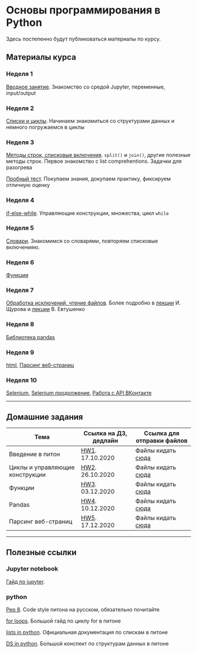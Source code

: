 # Основы программирования в Python 

Здесь постепенно будут публиковаться материалы по курсу.

## Материалы курса

### Неделя 1

[Вводное занятие](https://github.com/mikefilatov/pypol2020/tree/master/week_1). Знакомство со средой Jupyter, переменные, input/output

### Неделя 2

[Списки и циклы](https://github.com/mikefilatov/pypol2020/tree/master/week_2). Начинаем знакомиться со структурами данных и немного погружаемся в циклы

### Неделя 3 

[Методы строк, списковые включения](https://github.com/mikefilatov/pypol2020/tree/master/week_3). `split()` и `join()`, другие полезные методы строк. Первое знакомство с list comprehentions. Задачки для разогрева

[Пробный тест](https://docs.google.com/document/d/1nOzTVK0Dz5-xXTeBjD1Y0W5lzk42l9FUGjdsIGxq7Vo/edit). Покупаем знания, докупаем практику, фиксируем отличную оценку

### Неделя 4 

[if-else-while](https://github.com/mikefilatov/pypol2020/tree/master/week_4). Управляющие конструкции, множества, цикл `while`

### Неделя 5

[Словари](https://github.com/mikefilatov/pypol2020/tree/master/week_5). Знакомимся со словарями, повторяем списковые включенияю.

### Неделя 6

[Функции](https://nbviewer.jupyter.org/github/ischurov/pythonhse/blob/master/Lecture%204.ipynb)

### Неделя 7

[Обработка исключений, чтение файлов](https://github.com/mikefilatov/pypol2020/blob/master/lect_7.ipynb). Более подробно в [лекции](https://nbviewer.jupyter.org/github/ischurov/pythonhse/blob/master/Lecture%207.ipynb) И. Щурова и [лекции](https://drive.google.com/drive/folders/1VjLdIzjJRCjd8vp7KC_-uHvfoFgn-j5F) В. Евтушенко

### Неделя 8

[Библиотека pandas](https://github.com/mikefilatov/pypol2020/blob/master/pandas_intro.ipynb)

### Неделя 9

[html](https://nbviewer.jupyter.org/github/allatambov/Py-programming-3/blob/master/01-06/lect-html.ipynb), [Парсинг веб-страниц](https://nbviewer.jupyter.org/github/allatambov/PyProg-2018/blob/master/07-12/web-scrape.ipynb)

### Неделя 10

[Selenium](https://nbviewer.jupyter.org/github/allatambov/Py-programming-3/blob/master/11-06/lect-selenium-1.ipynb), [Selenium продолжение](https://github.com/allatambov/Py-programming-3/blob/master/15-06/lect-selenium2.ipynb), [Работа с API ВКонтакте](https://nbviewer.jupyter.org/github/allatambov/PyProg-2018/blob/master/10-12/lect-vk-api.ipynb)

----

## Домашние задания


|          Тема        |       Ссылка на ДЗ, дедлайн        |    Ссылка для отправки файлов                |
|------------------|---------------|--------------------|
| Введение в питон | [HW1](https://github.com/mikefilatov/pypol2020/blob/master/HW/hw1.ipynb).  17.10.2020 | Файлы кидать [сюда](https://www.dropbox.com/request/bYaF8bwqHziUtv0CyCXn)  |
| Циклы и управляющие конструкции    | [HW2](https://github.com/mikefilatov/pypol2020/blob/master/HW/hw2.ipynb). 26.10.2020          |      Файлы кидать [сюда](https://www.dropbox.com/request/d8i5pRbAhYOL479WUpeA)              |
| Функции | [HW3](https://github.com/mikefilatov/pypol2020/blob/master/HW/hw3.ipynb). 03.12.2020 | Файлы кидать [сюда](https://www.dropbox.com/request/lkSoJlOGuEE4bgM9aJZh) |
| Pandas | [HW4](https://github.com/mikefilatov/pypol2020/blob/master/HW/hw4.ipynb). 10.12.2020 | Файлы кидать [сюда](https://www.dropbox.com/request/oGm59Nl1AYgJq4jlc6GN)
| Парсинг веб-страниц | [HW5](https://github.com/mikefilatov/pypol2020/blob/master/HW/hw5.ipynb). 17.12.2020 | Файлы кидать [сюда](https://www.dropbox.com/request/7kJeR8Hrw2LthFMDyZjD)


----

## Полезные ссылки

### Jupyter notebook

[Гайд по jupyter](https://jupyter-notebook-beginner-guide.readthedocs.io/en/latest/).

### python

[Pep 8](https://pep8.ru/doc/pep8/). Code style питона на русском, обязательно почитайте

[for loops](https://realpython.com/python-for-loop/). Большой гайд по циклу for в питоне

[lists in python](https://docs.python.org/3/tutorial/datastructures.html). Официальная документация по спискам в питоне 

[DS in python](https://realpython.com/python-data-structures/). Большой конспект по структурам данных в питоне
